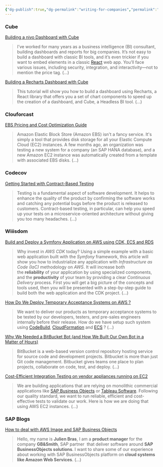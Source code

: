 ```yaml
---
{"dg-publish":true,"dg-permalink":"writing-for-companies","permalink":"/writing-for-companies/","dgPassFrontmatter":true}
---
```


### Cube
[Building a nivo Dashboard with Cube](https://cube.dev/blog/building-a-nivo-dashboard-with-cube)
> I’ve worked for many years as a business intelligence (BI) consultant, building dashboards and reports for big companies. It’s not easy to build a dashboard with classic BI tools, and it’s even trickier if you want to embed elements in a classic [React](https://reactjs.org/) web app. You’ll face various issues, including security, integration, and interactivity—not to mention the price tag. (...)

[Building a Recharts Dashboard with Cube](https://cube.dev/blog/building-a-recharts-dashboard-with-cube/)
> This tutorial will show you how to build a dashboard using Recharts, a React library that offers you a set of chart components to speed up the creation of a dashboard, and Cube, a Headless BI tool. (...)

### Clouforcast
[EBS Pricing and Cost Optimization Guide](https://www.cloudforecast.io/blog/ebs-pricing/)
> Amazon Elastic Block Store (Amazon EBS) isn't a fancy service. It's simply a tool that provides disk storage for all your Elastic Compute Cloud (EC2) instances. A few months ago, an organization was testing a new system for a company (an SAP HANA database), and a new Amazon EC2 instance was automatically created from a template with associated EBS disks. (...)

### Codecov
[Getting Started with Contract-Based Testing](https://about.codecov.io/blog/getting-started-with-contract-based-testing/)
> Testing is a fundamental aspect of software development. It helps to enhance the quality of the product by confirming the software works and catching any potential bugs before the product is released to customers. Contract-based testing, in particular, can help you speed up your tests on a microservice-oriented architecture without giving you too many headaches. (...)

### Wiiisdom
[Build and Deploy a Symfony Application on AWS using CDK, ECS and RDS](https://medium.com/wiiisdom-labs/build-and-deploy-a-symfony-application-on-aws-using-cdk-ecs-and-rds-ec8c85465af6)
> Why invest in _AWS CDK_ today? Using a simple example with a basic web application built with the _Symfony_ framework, this article will show you how to industrialize any application with _Infrastructure as Code (IaC)_ methodology on _AWS_. It will increase both the **reliability** of your application by using specialized components, and the **productivity** of your team by providing a clear _Continuous Delivery_ process. First you will get a big picture of the concepts and tools used, then you will be presented with a step-by-step guide to build both the web application and the CDK project. (...)

[How Do We Deploy Temporary Acceptance Systems on AWS ?](https://medium.com/wiiisdom-labs/how-do-we-deploy-temporary-acceptance-systems-on-aws-83103e06cfd1)
> We want to deliver our products as temporary acceptance systems to be tested by our developers, testers, and pre-sales engineers internally before their release. How do we have setup such system using [CodeBuild](https://aws.amazon.com/codebuild/), [CloudFormation](https://aws.amazon.com/cloudformation) and [ECS](https://aws.amazon.com/ecs/) ? (...)

[Why We Needed a BitBucket Bot (and How We Built Our Own Bot in a Matter of Hours)](https://medium.com/wiiisdom-labs/why-we-need-a-bitbucket-bot-and-how-we-have-made-it-f90a6da9dbcb)
> BitBucket is a web-based version control repository hosting service for source code and development projects. Bitbucket is more than just Git code management. Bitbucket gives teams one place to plan projects, collaborate on code, test, and deploy. (...)

[Cost-Efficient Integration Testing on vendor appliances running on EC2](https://medium.com/wiiisdom-labs/cost-efficient-integration-testing-on-vendor-appliances-running-on-ec2-7101cf1ba895)
> We are building applications that are relying on monolithic commercial applications like [SAP Business Objects](https://www.sap.com/products/bi-platform.html) or [Tableau Software](https://www.tableau.com/). Following our quality standard, we want to run reliable, efficient and cost-effective tests to validate our work. Here is how we are doing that using AWS EC2 instances. (...)

### SAP Blogs
[How to deal with AWS Image and SAP Business Objects](https://blogs.sap.com/2020/08/26/how-to-deal-with-aws-image-and-sap-business-objects/)
> Hello, my name is **Julien Bras**, I am a **product manager** for the company **GB&Smith**, SAP partner  that deliver software around **SAP BusinessObjects solutions**. I want to share some of our experience about working with SAP BusinessObjects platform on **cloud systems like Amazon Web Services**. (...)